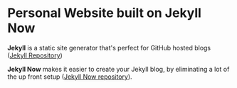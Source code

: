 # Personal Website built on Jekyll Now

**Jekyll** is a static site generator that's perfect for GitHub hosted blogs ([Jekyll Repository](https://github.com/jekyll/jekyll))

**Jekyll Now** makes it easier to create your Jekyll blog, by eliminating a lot of the up front setup ([Jekyll Now repository](https://github.com/barryclark/jekyll-now)).
